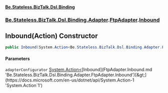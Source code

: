 #### [Be.Stateless.BizTalk.Dsl.Binding](README.md 'README')
### [Be.Stateless.BizTalk.Dsl.Binding.Adapter](Be.Stateless.BizTalk.Dsl.Binding.Adapter.md 'Be.Stateless.BizTalk.Dsl.Binding.Adapter').[FtpAdapter](FtpAdapter.md 'Be.Stateless.BizTalk.Dsl.Binding.Adapter.FtpAdapter').[Inbound](FtpAdapter.Inbound.md 'Be.Stateless.BizTalk.Dsl.Binding.Adapter.FtpAdapter.Inbound')

## Inbound(Action<Inbound>) Constructor

```csharp
public Inbound(System.Action<Be.Stateless.BizTalk.Dsl.Binding.Adapter.FtpAdapter.Inbound> adapterConfigurator);
```
#### Parameters

<a name='Be.Stateless.BizTalk.Dsl.Binding.Adapter.FtpAdapter.Inbound.Inbound(System.Action_Be.Stateless.BizTalk.Dsl.Binding.Adapter.FtpAdapter.Inbound_).adapterConfigurator'></a>

`adapterConfigurator` [System.Action&lt;](https://docs.microsoft.com/en-us/dotnet/api/System.Action-1 'System.Action`1')[Inbound](FtpAdapter.Inbound.md 'Be.Stateless.BizTalk.Dsl.Binding.Adapter.FtpAdapter.Inbound')[&gt;](https://docs.microsoft.com/en-us/dotnet/api/System.Action-1 'System.Action`1')